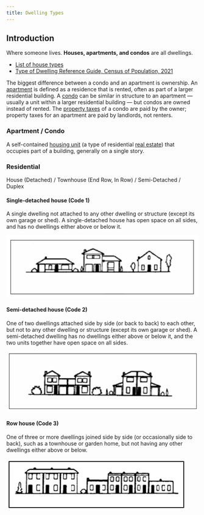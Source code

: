```yaml
---
title: Dwelling Types
---
```


## Introduction

Where someone lives. **Houses, apartments, and condos** are all dwellings.

- [List of house types](https://en.wikipedia.org/wiki/List_of_house_types)
- [Type of Dwelling Reference Guide, Census of Population, 2021](https://www12.statcan.gc.ca/census-recensement/2021/ref/98-500/001/98-500-x2021001-eng.cfm)

The biggest difference between a condo and an apartment is ownership.
An [apartment](https://www.bankrate.com/real-estate/what-is-an-apartment/)
is defined as a residence that is rented, often as part of a larger residential building.
A [condo](https://www.bankrate.com/real-estate/what-is-a-condo/) can be similar in structure
to an apartment — usually a unit within a larger residential building — but condos are owned instead of rented.
The [property taxes](https://www.bankrate.com/real-estate/property-taxes/)
of a condo are paid by the owner; property taxes for an apartment are paid by landlords, not renters.

### Apartment / Condo

A self-contained [housing unit](https://en.wikipedia.org/wiki/Housing_unit)
(a type of residential [real estate](https://en.wikipedia.org/wiki/Real_estate))
that occupies part of a building, generally on a single story.

### Residential

House (Detached) / Townhouse (End Row, In Row) / Semi-Detached / Duplex

#### Single-detached house (Code 1)

A single dwelling not attached to any other dwelling or structure (except its own garage or shed).
A single-detached house has open space on all sides, and has no dwellings either above or below it.

![detached](./dwelling_types/detached.png)

#### Semi-detached house (Code 2)

One of two dwellings attached side by side (or back to back) to each other,
but not to any other dwelling or structure (except its own garage or shed).
A semi-detached dwelling has no dwellings either above or below it,
and the two units together have open space on all sides.

![semi-detached](./dwelling_types/semi-detached.png)

#### Row house (Code 3)

One of three or more dwellings joined side by side (or occasionally side to back),
such as a townhouse or garden home, but not having any other dwellings either above or below.

![row](./dwelling_types/row.png)
